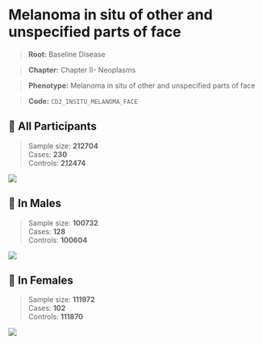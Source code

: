 # Melanoma in situ of other and unspecified parts of face

> **Root:** Baseline Disease  

> **Chapter:** Chapter II- Neoplasms  

> **Phenotype:** Melanoma in situ of other and unspecified parts of face  

> **Code:** `CD2_INSITU_MELANOMA_FACE`

## 🧪 All Participants  
> Sample size: **212704**  
> Cases: **230**  
> Controls: **212474**
<img src="/Disease/Figures/ALL/Incidence/CD2_INSITU_MELANOMA_FACE.png"/>
<CsvTable src="/public/Disease/Data/ALL/Incidence/COX_CD2_INSITU_MELANOMA_FACE.csv" label="🔍 View full results" />

## 👨 In Males  
> Sample size: **100732**  
> Cases: **128**  
> Controls: **100604**
<img src="/Disease/Figures/Male/Incidence/CD2_INSITU_MELANOMA_FACE.png"/>
<CsvTable src="/public/Disease/Data/Male/Incidence/COX_CD2_INSITU_MELANOMA_FACE.csv" label="🔍 View full results" />

## 👩 In Females  
> Sample size: **111972**  
> Cases: **102**  
> Controls: **111870**
<img src="/Disease/Figures/Female/Incidence/CD2_INSITU_MELANOMA_FACE.png"/>
<CsvTable src="/public/Disease/Data/Female/Incidence/COX_CD2_INSITU_MELANOMA_FACE.csv" label="🔍 View full results" />

